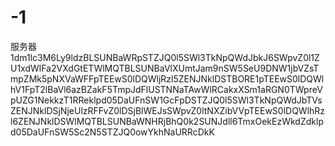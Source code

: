 # -1
服务器1dm1lc3M6Ly9ldzBLSUNBaWRpSTZJQ0l5SWl3TkNpQWdJbkJ6SWpvZ0l1ZU1xdWlFa2VXdGtETWlMQTBLSUNBaVlXUmtJam9nSW5SeU9DNW1jbVZsTmpZMk5pNXVaWFFpTEEwS0lDQWljRzl5ZENJNklDSTBORE1pTEEwS0lDQWlhV1FpT2lBaVl6azBZakF5TmpJdFlUSTNNaTAwWlRCakxXSm1aRGN0TWpreVpUZG1NekkzT1RReklpd05DaUFnSW1GcFpDSTZJQ0l5SWl3TkNpQWdJbTVsZENJNklDSjNjeUlzRFFvZ0lDSjBlWEJsSWpvZ0ltNXZibVVpTEEwS0lDQWlhRzl6ZENJNklDSWlMQTBLSUNBaWNHRjBhQ0k2SUNJdll6TmxOekEzWkdZdklpd05DaUFnSW5Sc2N5STZJQ0owYkhNaURRcDkK
